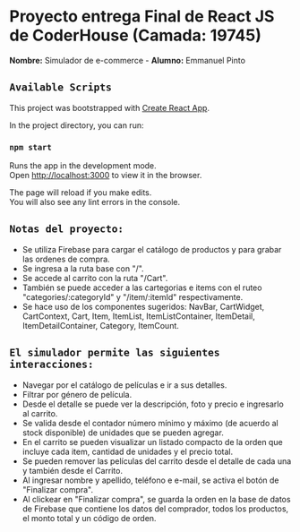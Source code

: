 # Proyecto entrega Final de React JS de CoderHouse (Camada: 19745)
<strong>Nombre:</strong> Simulador de e-commerce - <strong>Alumno:</strong> Emmanuel Pinto

## `Available Scripts`

This project was bootstrapped with [Create React App](https://github.com/facebook/create-react-app).

In the project directory, you can run:

### `npm start`

Runs the app in the development mode.\
Open [http://localhost:3000](http://localhost:3000) to view it in the browser.

The page will reload if you make edits.\
You will also see any lint errors in the console.

## `Notas del proyecto:`

<ul>
<li>Se utiliza Firebase para cargar el catálogo de productos y para grabar las ordenes de compra.</li>
<li>Se ingresa a la ruta base con "/".</li>
<li>Se accede al carrito con la ruta "/Cart".</li>
<li>También se puede acceder a las cartegorias e items con el ruteo "categories/:categoryId" y "/item/:itemId" respectivamente.</li>
<li>Se hace uso de los componentes sugeridos: NavBar, CartWidget, CartContext, Cart, Item, ItemList, ItemListContainer, ItemDetail, ItemDetailContainer, Category, ItemCount.</li>
</ul>

## `El simulador permite las siguientes interacciones:`

<ul>
<li>Navegar por el catálogo de películas e ir a sus detalles.</li>
<li>Filtrar por género de película.</li>
<li>Desde el detalle se puede ver la descripción, foto y precio e ingresarlo al carrito.</li>
<li>Se valida desde el contador número mínimo y máximo (de acuerdo al stock disponible) de unidades que se pueden agregar.</li>
<li>En el carrito se pueden visualizar un listado compacto de la orden que incluye cada item, cantidad de unidades y el precio total.</li>
<li>Se pueden remover las películas del carrito desde el detalle de cada una y también desde el Carrito.</li>
<li>Al ingresar nombre y apellido, teléfono e e-mail, se activa el botón de "Finalizar compra".</li>
<li>Al clickear en "Finalizar compra", se guarda la orden en la base de datos de Firebase que contiene los datos del comprador, todos los productos, el monto total y un código de orden.</li>
</ul>

